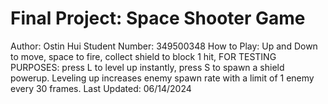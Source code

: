 # Final Project: Space Shooter Game

Author: Ostin Hui
Student Number: 349500348
How to Play: Up and Down to move, space to fire, collect shield to block 1 hit, FOR TESTING PURPOSES: press L to level up instantly, press S to spawn a shield powerup. Leveling up increases enemy spawn rate with a limit of 1 enemy every 30 frames.
Last Updated: 06/14/2024




